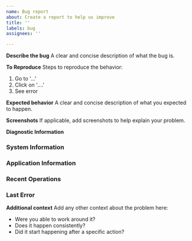 ```yaml
---
name: Bug report
about: Create a report to help us improve
title: ''
labels: bug
assignees: ''

---
```


**Describe the bug**
A clear and concise description of what the bug is.

**To Reproduce**
Steps to reproduce the behavior:
1. Go to '...'
2. Click on '....'
3. See error

**Expected behavior**
A clear and concise description of what you expected to happen.

**Screenshots**
If applicable, add screenshots to help explain your problem.

**Diagnostic Information**
<!-- This section will be automatically filled when using Help → Report a Bug -->
<!-- If reporting manually, please fill in what you can -->

### System Information
<!-- Auto-filled -->

### Application Information
<!-- Auto-filled -->

### Recent Operations
<!-- Auto-filled -->

### Last Error
<!-- Auto-filled -->

**Additional context**
Add any other context about the problem here:
- Were you able to work around it?
- Does it happen consistently?
- Did it start happening after a specific action? 